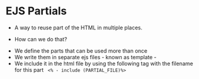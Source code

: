 # EJS Partials
- A way to reuse part of the HTML in multiple places.
* How can we do that?
- We define the parts that can be used more than once 
- We write them in separate ejs files - known as template -
- We include it in the html file by using the following tag with the filename for this part 
` <% - include (PARTIAL_FILE)%>`
